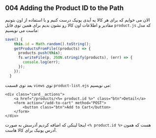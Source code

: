 ## 004 Adding the Product ID to the Path
الان می خوایم که برای هر کالا یه آیدی یونیک درست کنیم و با استفاده از اون بتونیم مقادیر و اطلاعات اون کالا رو نشون بدیم برای همین توی فایل `product.js` که مدل ماست می نویسیم:
```js
save() {
    this.id = Math.random().toString();
    getProductsFromFile((products) => {
      products.push(this);
      fs.writeFile(p, JSON.stringify(products), (err) => {
        console.log(err);
      });
    });
  }
```
بعد توی قسمت `views` توی `product-list.ejs` می نویسیم:
```ejs
<div class="card__actions">
    <a href="/products/<%= product.id %>" class="btn">Detail</a>
    <form action="/add-to-cart" method="POST">
        <button class="btn">Add to Cart</button>
    </form>
</div>
```
اینجا لینکی که اضافه کردیم آدرسش به صورت `<% product.id %>` هست که همون آدرس یونیک برای کالا هاست.
